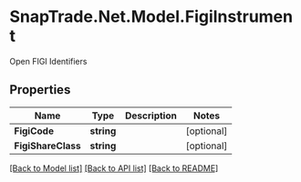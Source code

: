 # SnapTrade.Net.Model.FigiInstrument
Open FIGI Identifiers

## Properties

Name | Type | Description | Notes
------------ | ------------- | ------------- | -------------
**FigiCode** | **string** |  | [optional] 
**FigiShareClass** | **string** |  | [optional] 

[[Back to Model list]](../README.md#documentation-for-models) [[Back to API list]](../README.md#documentation-for-api-endpoints) [[Back to README]](../README.md)

